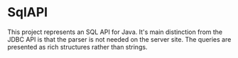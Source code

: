 # SqlAPI

This project represents an SQL API for Java. It's main distinction from the JDBC API is that the parser is not needed on the server site.
The queries are presented as rich structures rather than strings.
